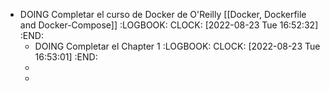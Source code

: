 - DOING Completar el curso de Docker de O'Reilly [[Docker, Dockerfile and Docker-Compose]]
  :LOGBOOK:
  CLOCK: [2022-08-23 Tue 16:52:32]
  :END:
	- DOING Completar el Chapter 1
	  :LOGBOOK:
	  CLOCK: [2022-08-23 Tue 16:53:01]
	  :END:
	-
	-